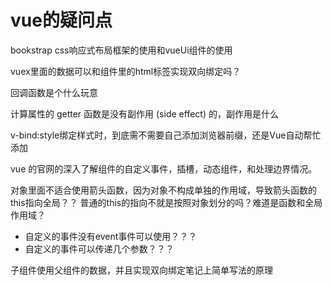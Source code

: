# vue的疑问点

bookstrap css响应式布局框架的使用和vueUi组件的使用

vuex里面的数据可以和组件里的html标签实现双向绑定吗？

回调函数是个什么玩意

计算属性的 getter 函数是没有副作用 (side effect) 的，副作用是什么

v-bind:style绑定样式时，到底需不需要自己添加浏览器前缀，还是Vue自动帮忙添加

vue 的官网的深入了解组件的自定义事件，插槽，动态组件，和处理边界情况。

对象里面不适合使用箭头函数，因为对象不构成单独的作用域，导致箭头函数的this指向全局？？
普通的this的指向不就是按照对象划分的吗？难道是函数和全局作用域？

* 自定义的事件没有event事件可以使用？？？
* 自定义的事件可以传递几个参数？？？

子组件使用父组件的数据，并且实现双向绑定笔记上简单写法的原理